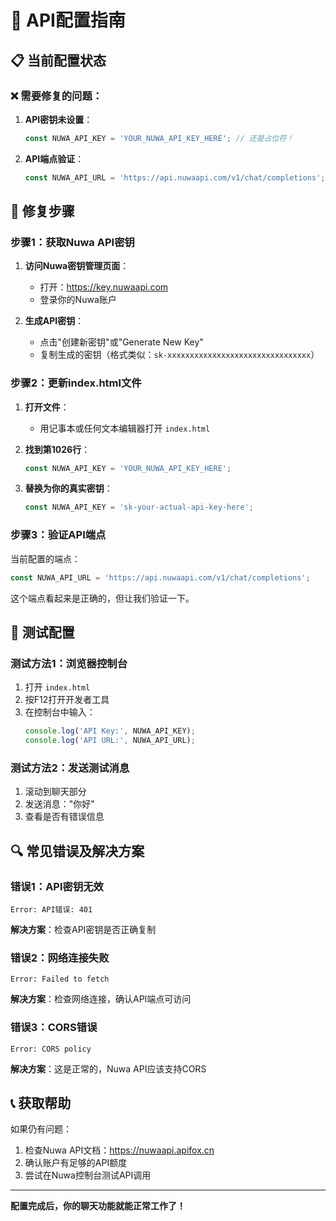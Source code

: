 # 🔧 API配置指南

## 📋 当前配置状态

### ❌ 需要修复的问题：

1. **API密钥未设置**：
   ```javascript
   const NUWA_API_KEY = 'YOUR_NUWA_API_KEY_HERE'; // 还是占位符！
   ```

2. **API端点验证**：
   ```javascript
   const NUWA_API_URL = 'https://api.nuwaapi.com/v1/chat/completions';
   ```

## 🚀 修复步骤

### 步骤1：获取Nuwa API密钥

1. **访问Nuwa密钥管理页面**：
   - 打开：https://key.nuwaapi.com
   - 登录你的Nuwa账户

2. **生成API密钥**：
   - 点击"创建新密钥"或"Generate New Key"
   - 复制生成的密钥（格式类似：`sk-xxxxxxxxxxxxxxxxxxxxxxxxxxxxxxxx`）

### 步骤2：更新index.html文件

1. **打开文件**：
   - 用记事本或任何文本编辑器打开 `index.html`

2. **找到第1026行**：
   ```javascript
   const NUWA_API_KEY = 'YOUR_NUWA_API_KEY_HERE';
   ```

3. **替换为你的真实密钥**：
   ```javascript
   const NUWA_API_KEY = 'sk-your-actual-api-key-here';
   ```

### 步骤3：验证API端点

当前配置的端点：
```javascript
const NUWA_API_URL = 'https://api.nuwaapi.com/v1/chat/completions';
```

这个端点看起来是正确的，但让我们验证一下。

## 🧪 测试配置

### 测试方法1：浏览器控制台
1. 打开 `index.html`
2. 按F12打开开发者工具
3. 在控制台中输入：
   ```javascript
   console.log('API Key:', NUWA_API_KEY);
   console.log('API URL:', NUWA_API_URL);
   ```

### 测试方法2：发送测试消息
1. 滚动到聊天部分
2. 发送消息："你好"
3. 查看是否有错误信息

## 🔍 常见错误及解决方案

### 错误1：API密钥无效
```
Error: API错误: 401
```
**解决方案**：检查API密钥是否正确复制

### 错误2：网络连接失败
```
Error: Failed to fetch
```
**解决方案**：检查网络连接，确认API端点可访问

### 错误3：CORS错误
```
Error: CORS policy
```
**解决方案**：这是正常的，Nuwa API应该支持CORS

## 📞 获取帮助

如果仍有问题：
1. 检查Nuwa API文档：https://nuwaapi.apifox.cn
2. 确认账户有足够的API额度
3. 尝试在Nuwa控制台测试API调用

---

**配置完成后，你的聊天功能就能正常工作了！**





